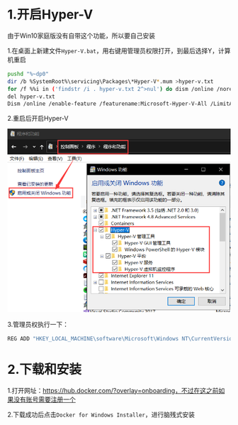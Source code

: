 # 1.开启Hyper-V

由于Win10家庭版没有自带这个功能，所以要自己安装

1.在桌面上新建文件`Hyper-V.bat`，用右键用管理员权限打开，到最后选择Y，计算机重启

```bash
pushd "%~dp0"
dir /b %SystemRoot%\servicing\Packages\*Hyper-V*.mum >hyper-v.txt
for /f %%i in ('findstr /i . hyper-v.txt 2^>nul') do dism /online /norestart /add-package:"%SystemRoot%\servicing\Packages\%%i"
del hyper-v.txt
Dism /online /enable-feature /featurename:Microsoft-Hyper-V-All /LimitAccess /ALL
```

2.重启后开启Hyper-V

![](在Win10家庭版中安装docker/image-20200528191521331.png)

3.管理员权执行一下：

```bash
REG ADD "HKEY_LOCAL_MACHINE\software\Microsoft\Windows NT\CurrentVersion" /v EditionId /T REG_EXPAND_SZ /d Professional /F
```

# 2.下载和安装

1.打开网址：https://hub.docker.com/?overlay=onboarding，不过在这之前如果没有账号需要注册一个

2.下载成功后点击`Docker for Windows Installer`，进行脑残式安装